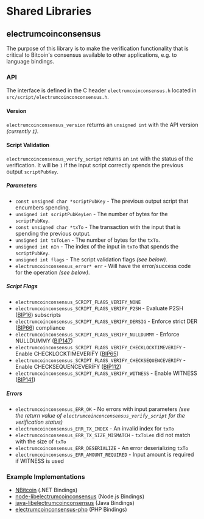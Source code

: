 Shared Libraries
================

## electrumcoinconsensus

The purpose of this library is to make the verification functionality that is critical to Bitcoin's consensus available to other applications, e.g. to language bindings.

### API

The interface is defined in the C header `electrumcoinconsensus.h` located in `src/script/electrumcoinconconsensus.h`.

#### Version

`electrumcoinconsensus_version` returns an `unsigned int` with the API version *(currently `1`)*.

#### Script Validation

`electrumcoinconsensus_verify_script` returns an `int` with the status of the verification. It will be `1` if the input script correctly spends the previous output `scriptPubKey`.

##### Parameters
- `const unsigned char *scriptPubKey` - The previous output script that encumbers spending.
- `unsigned int scriptPubKeyLen` - The number of bytes for the `scriptPubKey`.
- `const unsigned char *txTo` - The transaction with the input that is spending the previous output.
- `unsigned int txToLen` - The number of bytes for the `txTo`.
- `unsigned int nIn` - The index of the input in `txTo` that spends the `scriptPubKey`.
- `unsigned int flags` - The script validation flags *(see below)*.
- `electrumcoinconsensus_error* err` - Will have the error/success code for the operation *(see below)*.

##### Script Flags
- `electrumcoinconsensus_SCRIPT_FLAGS_VERIFY_NONE`
- `electrumcoinconsensus_SCRIPT_FLAGS_VERIFY_P2SH` - Evaluate P2SH ([BIP16](https://github.com/electrumcoincon/bips/blob/master/bip-0016.mediawiki)) subscripts
- `electrumcoinconsensus_SCRIPT_FLAGS_VERIFY_DERSIG` - Enforce strict DER ([BIP66](https://github.com/electrumcoincon/bips/blob/master/bip-0066.mediawiki)) compliance
- `electrumcoinconsensus_SCRIPT_FLAGS_VERIFY_NULLDUMMY` - Enforce NULLDUMMY ([BIP147](https://github.com/electrumcoincon/bips/blob/master/bip-0147.mediawiki))
- `electrumcoinconsensus_SCRIPT_FLAGS_VERIFY_CHECKLOCKTIMEVERIFY` - Enable CHECKLOCKTIMEVERIFY ([BIP65](https://github.com/electrumcoincon/bips/blob/master/bip-0065.mediawiki))
- `electrumcoinconsensus_SCRIPT_FLAGS_VERIFY_CHECKSEQUENCEVERIFY` - Enable CHECKSEQUENCEVERIFY ([BIP112](https://github.com/electrumcoincon/bips/blob/master/bip-0112.mediawiki))
- `electrumcoinconsensus_SCRIPT_FLAGS_VERIFY_WITNESS` - Enable WITNESS ([BIP141](https://github.com/electrumcoincon/bips/blob/master/bip-0141.mediawiki))

##### Errors
- `electrumcoinconsensus_ERR_OK` - No errors with input parameters *(see the return value of `electrumcoinconconsensus_verify_script` for the verification status)*
- `electrumcoinconsensus_ERR_TX_INDEX` - An invalid index for `txTo`
- `electrumcoinconsensus_ERR_TX_SIZE_MISMATCH` - `txToLen` did not match with the size of `txTo`
- `electrumcoinconsensus_ERR_DESERIALIZE` - An error deserializing `txTo`
- `electrumcoinconsensus_ERR_AMOUNT_REQUIRED` - Input amount is required if WITNESS is used

### Example Implementations
- [NBitcoin](https://github.com/NicolasDorier/NBitcoin/blob/master/NBitcoin/Script.cs#L814) (.NET Bindings)
- [node-libelectrumcoinconsensus](https://github.com/bitpay/node-libelectrumcoinconsensus) (Node.js Bindings)
- [java-libelectrumcoinconsensus](https://github.com/dexX7/java-libelectrumcoinconsensus) (Java Bindings)
- [electrumcoinconsensus-php](https://github.com/Bit-Wasp/electrumcoinconconsensus-php) (PHP Bindings)
